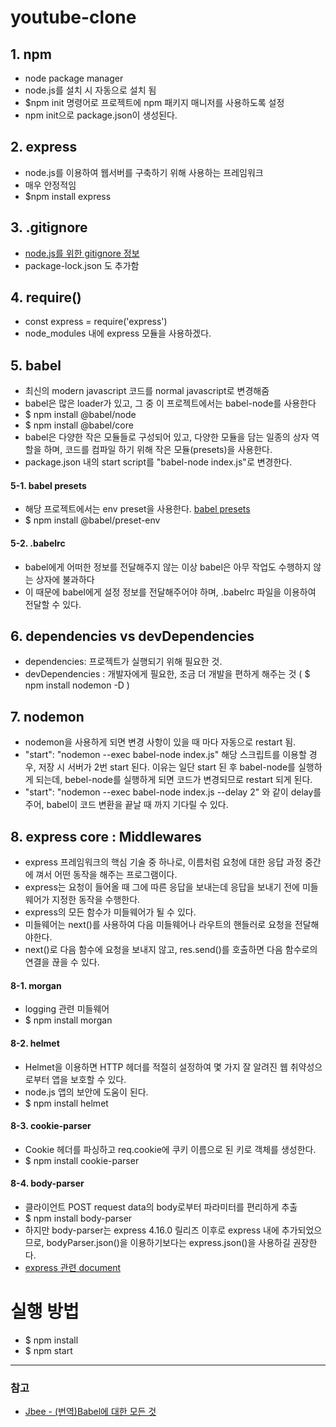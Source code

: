 # youtube-clone

## 1. npm
- node package manager
- node.js를 설치 시 자동으로 설치 됨
- $npm init  명령어로 프로젝트에 npm 패키지 매니저를 사용하도록 설정
- npm init으로 package.json이 생성된다.

## 2. express 
- node.js를 이용하여 웹서버를 구축하기 위해 사용하는 프레임워크
- 매우 안정적임
- $npm install express

## 3. .gitignore
- [node.js를 위한 gitignore 정보](https://github.com/github/gitignore/blob/master/Node.gitignore)
- package-lock.json 도 추가함

## 4. require()
- const express = require('express')
- node_modules 내에 express 모듈을 사용하겠다.

## 5. babel
- 최신의 modern javascript 코드를 normal javascript로 변경해줌
- babel은 많은 loader가 있고, 그 중 이 프로젝트에서는 babel-node를 사용한다
- $ npm install @babel/node
- $ npm install @babel/core
- babel은 다양한 작은 모듈들로 구성되어 있고, 다양한 모듈을 담는 일종의 상자 역할을 하며, 코드를 컴파일 하기 위해 작은 모듈(presets)을 사용한다.
- package.json 내의 start script를 "babel-node index.js"로 변경한다.

#### 5-1. babel presets
- 해당 프로젝트에서는 env preset을 사용한다. [babel presets](https://babeljs.io/docs/en/babel-preset-env)
- $ npm install @babel/preset-env

#### 5-2. .babelrc
- babel에게 어떠한 정보를 전달해주지 않는 이상 babel은 아무 작업도 수행하지 않는 상자에 불과하다
- 이 때문에 babel에게 설정 정보를 전달해주어야 하며, .babelrc 파일을 이용하여 전달할 수 있다.

## 6. dependencies vs devDependencies
- dependencies: 프로젝트가 실행되기 위해 필요한 것.
- devDependencies : 개발자에게 필요한, 조금 더 개발을 편하게 해주는 것 ( $ npm install nodemon -D )

## 7. nodemon
- nodemon을 사용하게 되면 변경 사항이 있을 때 마다 자동으로 restart 됨.
- "start": "nodemon --exec babel-node index.js" 해당 스크립트를 이용할 경우, 저장 시 서버가 2번 start 된다. 이유는 일단 start 된 후 babel-node를 실행하게 되는데, bebel-node를 실행하게 되면 코드가 변경되므로 restart 되게 된다.
- "start": "nodemon --exec babel-node index.js --delay 2" 와 같이 delay를 주어, babel이 코드 변환을 끝날 때 까지 기다릴 수 있다.

## 8. express core : Middlewares
- express 프레임워크의 핵심 기술 중 하나로, 이름처럼 요청에 대한 응답 과정 중간에 껴서 어떤 동작을 해주는 프로그램이다.
- express는 요청이 들어올 때 그에 따른 응답을 보내는데 응답을 보내기 전에 미들웨어가 지정한 동작을 수행한다.
- express의 모든 함수가 미들웨어가 될 수 있다.
- 미들웨어는 next()를 사용하여 다음 미들웨어나 라우트의 핸들러로 요청을 전달해야한다.
- next()로 다음 함수에 요청을 보내지 않고, res.send()를 호출하면 다음 함수로의 연결을 끊을 수 있다.

#### 8-1. morgan
- logging 관련 미들웨어
- $ npm install morgan

#### 8-2. helmet
- Helmet을 이용하면 HTTP 헤더를 적절히 설정하여 몇 가지 잘 알려진 웹 취약성으로부터 앱을 보호할 수 있다.
- node.js 앱의 보안에 도움이 된다.
- $ npm install helmet

#### 8-3. cookie-parser
- Cookie 헤더를 파싱하고 req.cookie에 쿠키 이름으로 된 키로 객체를 생성한다.
- $ npm install cookie-parser

#### 8-4. body-parser
- 클라이언트 POST request data의 body로부터 파라미터를 편리하게 추출
- $ npm install body-parser
- 하지만 body-parser는 express 4.16.0 릴리즈 이후로 express 내에 추가되었으므로, bodyParser.json()을 이용하기보다는 express.json()을 사용하길 권장한다.
- [express 관련 document](https://expressjs.com/en/4x/api.html#express.json)

# 실행 방법
- $ npm install
- $ npm start



---  
### 참고
- [Jbee - \(번역\)Babel에 대한 모든 것 ](https://jaeyeophan.github.io/2017/05/16/Everything-about-babel/)